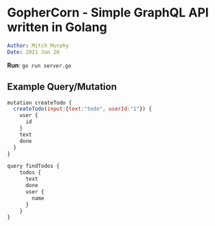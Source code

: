 # GopherCorn - Simple GraphQL API written in Golang

```yaml
Author: Mitch Murphy
Date: 2021 Jun 20
```

**Run**: `go run server.go`

## Example Query/Mutation

```javascript
mutation createTodo {
  createTodo(input:{text:"todo", userId:"1"}) {
    user {
      id
    }
    text
    done
  }
}

query findTodos {
    todos {
      text
      done
      user {
        name
      }
    }
}
```